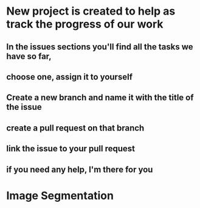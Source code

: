 # New project is created to help as track the progress of our work

## In the issues sections you'll find all the tasks we have so far,  
## choose one, assign it to yourself
## Create a new branch and name it with the title of the issue
## create a pull request on that branch
## link the issue to your pull request
## if you need any help, I'm there for you

# Image Segmentation

